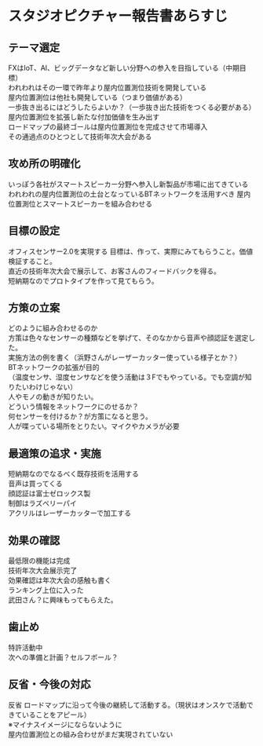 # スタジオピクチャー報告書あらすじ

## テーマ選定

FXはIoT、AI、ビッグデータなど新しい分野への参入を目指している（中期目標）  
われわれはその一環で昨年より屋内位置測位技術を開発している  
屋内位置測位は他社も開発している（つまり価値がある）  
一歩抜き出るにはどうしたらよいか？（一歩抜き出た技術をつくる必要がある）  
屋内位置測位を拡張し新たな付加価値を生み出す  
ロードマップの最終ゴールは屋内位置測位を完成させて市場導入  
その通過点のひとつとして技術年次大会がある


## 攻め所の明確化

いっぽう各社がスマートスピーカー分野へ参入し新製品が市場に出てきている 
われわれの屋内位置測位の土台となっているBTネットワークを活用すべき 
屋内位置測位とスマートスピーカーを組み合わせる 

## 目標の設定

オフィスセンサー2.0を実現する 
目標は、作って、実際にみてもらうこと。価値検証すること。  
直近の技術年次大会で展示して、お客さんのフィードバックを得る。  
短納期なのでプロトタイプを作って見てもらう。

## 方策の立案

どのように組み合わせるのか  
方策は色々なセンサーの種類などを挙げて、そのなかから音声や顔認証を選定した。   
実施方法の例を書く（浜野さんがレーザーカッター使っている様子とか？）  
BTネットワークの拡張が目的  
（温度センサ、湿度センサなどを使う活動は３Fでもやっている。でも空調が知りたいわけじゃない）  
人やモノの動きが知りたい。  
どういう情報をネットワークにのせるか？  
何センサーを付けるか？が方策になると思う。  
人が喋っている場所をとりたい。マイクやカメラが必要

## 最適策の追求・実施

短納期なのでなるべく既存技術を活用する  
音声は買ってくる  
顔認証は富士ゼロックス製  
制御はラズベリーパイ  
アクリルはレーザーカッターで加工する 

## 効果の確認

最低限の機能は完成  
技術年次大会展示完了  
効果確認は年次大会の感触も書く  
ランキング上位に入った  
武田さん？に興味もってもらえた。

## 歯止め

特許活動中  
次への準備と計画？セルフボール？

## 反省・今後の対応

反省
ロードマップに沿って今後の継続して活動する。（現状はオンスケで活動できていることをアピール）  
※マイナスイメージにならないように  
屋内位置測位との組み合わせがまだ実現されていない




















